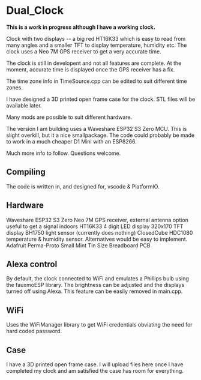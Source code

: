 # Dual_Clock

**This is a work in progress although I have a working clock.**

 Clock with two displays -- a big red HT16K33 which is easy to read from many angles and a
 smaller TFT to display temperature, humidity etc. The clock uses a Neo 7M GPS receiver
 to get a very accurate time.

 The clock is still in developent and not all features are complete. At the moment,
 accurate time is displayed once the GPS receiver has a fix.

 The time zone info in TimeSource.cpp can be edited to suit different time zones.

 I have designed a 3D printed open frame case for the clock. STL files will be
 available later.

 Many mods are possible to suit different hardware.

 The version I am building uses a Waveshare ESP32 S3 Zero MCU. This is slight
 overkill, but it a nice smallpackage. The code could probably be made to work
 in a much cheaper D1 Mini with an ESP8266.

 Much more info to follow. Questions welcome.

## Compiling

The code is written in, and designed for, vscode & PlatformIO. 

## Hardware

Waveshare ESP32 S3 Zero
Neo 7M GPS receiver, external antenna option useful to get a signal indoors
HT16K33 4 digit LED display
320x170 TFT display
BH1750 light sensor (currently does nothing)
ClosedCube HDC1080 temperature & humidity sensor. Alternatives would be easy to implement.
Adafruit Perma-Proto Small Mint Tin Size Breadboard PCB

## Alexa control

By default, the clock connected to WiFi and emulates a Phillips bulb using the fauxmoESP
library. The brightness can be adjusted and the displays turned off using Alexa. This
feature can be easily removed in main.cpp.

## WiFi

Uses the WiFiManager library to get WiFi credentials obviating the need for hard 
coded password.

## Case

I have a 3D printed open frame case. I will upload files here once I have completed
my clock and am satisfied the case has room for everything.